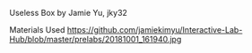 Useless Box by Jamie Yu, jky32

Materials Used
https://github.com/jamiekimyu/Interactive-Lab-Hub/blob/master/prelabs/20181001_161940.jpg

